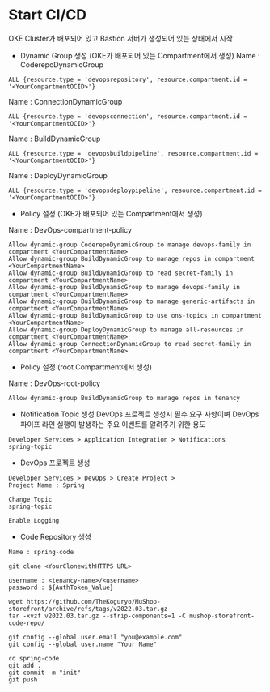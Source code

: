 # Start CI/CD
OKE Cluster가 배포되어 있고 Bastion 서버가 생성되어 있는 상태에서 시작

* Dynamic Group 생성 (OKE가 배포되어 있는 Compartment에서 생성)
Name : CoderepoDynamicGroup
```
ALL {resource.type = 'devopsrepository', resource.compartment.id = '<YourCompartmentOCID>'}
```
Name : ConnectionDynamicGroup
```
ALL {resource.type = 'devopsconnection', resource.compartment.id = '<YourCompartmentOCID>'}
```
Name : BuildDynamicGroup
```
ALL {resource.type = 'devopsbuildpipeline', resource.compartment.id = '<YourCompartmentOCID>'}
```
Name : DeployDynamicGroup
```
ALL {resource.type = 'devopsdeploypipeline', resource.compartment.id = '<YourCompartmentOCID>'}
```

* Policy 설정 (OKE가 배포되어 있는 Compartment에서 생성)
 
Name : DevOps-compartment-policy
```
Allow dynamic-group CoderepoDynamicGroup to manage devops-family in compartment <YourCompartmentName>
Allow dynamic-group BuildDynamicGroup to manage repos in compartment <YourCompartmentName>
Allow dynamic-group BuildDynamicGroup to read secret-family in compartment <YourCompartmentName>
Allow dynamic-group BuildDynamicGroup to manage devops-family in compartment <YourCompartmentName>
Allow dynamic-group BuildDynamicGroup to manage generic-artifacts in compartment <YourCompartmentName>
Allow dynamic-group BuildDynamicGroup to use ons-topics in compartment <YourCompartmentName>
Allow dynamic-group DeployDynamicGroup to manage all-resources in compartment <YourCompartmentName>
Allow dynamic-group ConnectionDynamicGroup to read secret-family in compartment <YourCompartmentName>
```

* Policy 설정 (root Compartment에서 생성)

Name : DevOps-root-policy
```
Allow dynamic-group BuildDynamicGroup to manage repos in tenancy
```

* Notification Topic 생성
DevOps 프로젝트 생성시 필수 요구 사항이며 DevOps 파이프 라인 실행이 발생하는 주요 이벤트를 알려주기 위한 용도
```
Developer Services > Application Integration > Notifications
spring-topic
```

* DevOps 프로젝트 생성
```
Developer Services > DevOps > Create Project >
Project Name : Spring

Change Topic
spring-topic

Enable Logging
```

* Code Repository 생성
```
Name : spring-code

git clone <YourClonewithHTTPS URL>

username : <tenancy-name>/<username>
password : ${AuthToken_Value}

wget https://github.com/TheKoguryo/MuShop-storefront/archive/refs/tags/v2022.03.tar.gz
tar -xvzf v2022.03.tar.gz --strip-components=1 -C mushop-storefront-code-repo/

git config --global user.email "you@example.com"
git config --global user.name "Your Name"

cd spring-code
git add .
git commit -m "init"
git push
```

